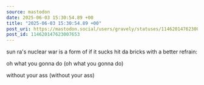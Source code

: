 ```yaml
---
source: mastodon
date: 2025-06-03 15:30:54.89 +00
title: "2025-06-03 15:30:54.89 +00"
post_uri: https://mastodon.social/users/gravely/statuses/114620147623007653
post_id: 114620147623007653
---
```

sun ra's nuclear war is a form of if it sucks hit da bricks with a better refrain:

oh what you gonna do (oh what you gonna do)

without your ass (without your ass)


